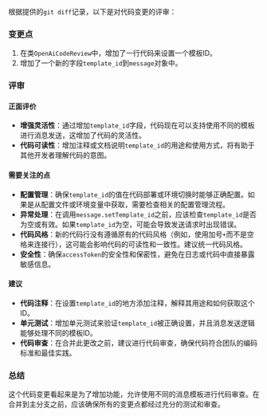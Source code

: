 根据提供的`git diff`记录，以下是对代码变更的评审：

### 变更点
1. 在类`OpenAiCodeReview`中，增加了一行代码来设置一个模板ID。
2. 增加了一个新的字段`template_id`到`message`对象中。

### 评审

#### 正面评价
- **增强灵活性**：通过增加`template_id`字段，代码现在可以支持使用不同的模板进行消息发送，这增加了代码的灵活性。
- **代码可读性**：增加注释或文档说明`template_id`的用途和使用方式，将有助于其他开发者理解代码的意图。

#### 需要关注的点
- **配置管理**：确保`template_id`的值在代码部署或环境切换时能够正确配置。如果是从配置文件或环境变量中获取，需要检查相关的配置管理流程。
- **异常处理**：在调用`message.setTemplate_id`之前，应该检查`template_id`是否为空或有效。如果`template_id`为空，可能会导致发送请求时出现错误。
- **代码风格**：新的代码行没有遵循原有的代码风格（例如，使用加号`+`而不是空格来连接行），这可能会影响代码的可读性和一致性。建议统一代码风格。
- **安全性**：确保`accessToken`的安全性和保密性，避免在日志或代码中直接暴露敏感信息。

#### 建议
- **代码注释**：在设置`template_id`的地方添加注释，解释其用途和如何获取这个ID。
- **单元测试**：增加单元测试来验证`template_id`被正确设置，并且消息发送逻辑能够处理不同的模板ID。
- **代码审查**：在合并此更改之前，建议进行代码审查，确保代码符合团队的编码标准和最佳实践。

### 总结
这个代码变更看起来是为了增加功能，允许使用不同的消息模板进行代码审查。在合并到主分支之前，应该确保所有的变更点都经过充分的测试和审查。